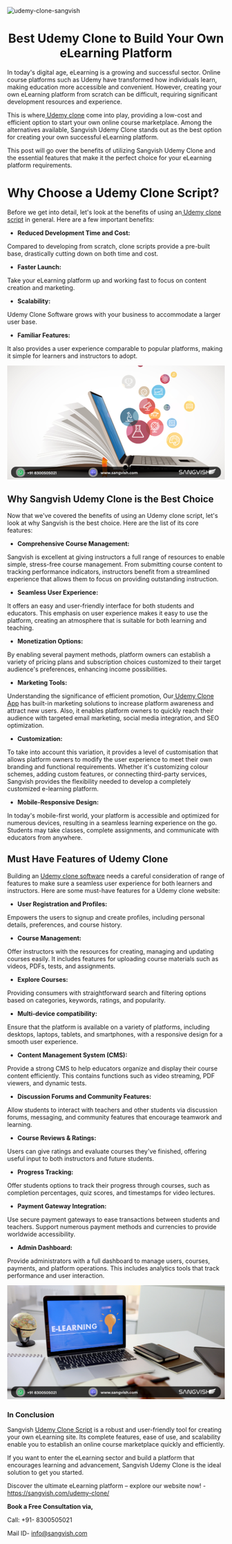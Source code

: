 ![udemy-clone-sangvish](https://github.com/sangvishtechnologies/udemy-clone/assets/161323540/8f9f14aa-ca47-4996-8142-717a34de60f3)


<h1 align="center">Best Udemy Clone to Build Your Own eLearning Platform</h1>

In today's digital age, eLearning is a growing and successful sector. Online course platforms such as Udemy have transformed how individuals learn, making education more accessible and convenient. However, creating your own eLearning platform from scratch can be difficult, requiring significant development resources and experience. 

This is where[ Udemy clone](https://sangvish.com/udemy-clone/) come into play, providing a low-cost and efficient option to start your own online course marketplace. Among the alternatives available, Sangvish Udemy Clone stands out as the best option for creating your own successful eLearning platform.

This post will go over the benefits of utilizing Sangvish Udemy Clone and the essential features that make it the perfect choice for your eLearning platform requirements.

# Why Choose a Udemy Clone Script?
Before we get into detail, let's look at the benefits of using an[ Udemy clone script](https://sangvish.com/udemy-clone/) in general. Here are a few important benefits: 
* **Reduced Development Time and Cost:** 

Compared to developing from scratch, clone scripts provide a pre-built base, drastically cutting down on both time and cost. 
* **Faster Launch:** 

Take your eLearning platform up and working fast to focus on content creation and marketing. 
* **Scalability:** 

Udemy Clone Software grows with your business to accommodate a larger user base. 
* **Familiar Features:** 

It also provides a user experience comparable to popular platforms, making it simple for learners and instructors to adopt.

<div class="Box-sc-g0xbh4-0 iIZCet"><img alt=“udemyclone.png" src="https://github.com/sangvishtechnologies/udemy-clone/blob/main/images/udemy-clone-app.png" data-hpc="true" class="Box-sc-g0xbh4-0 kzRgrI"></div> 

## Why Sangvish Udemy Clone is the Best Choice
Now that we've covered the benefits of using an Udemy clone script, let's look at why Sangvish is the best choice. Here are the list of its core features:
* **Comprehensive Course Management:** 

Sangvish is excellent at giving instructors a full range of resources to enable simple, stress-free course management. From submitting course content to tracking performance indicators, instructors benefit from a streamlined experience that allows them to focus on providing outstanding instruction.
* **Seamless User Experience:** 

It offers an easy and user-friendly interface for both students and educators. This emphasis on user experience makes it easy to use the platform, creating an atmosphere that is suitable for both learning and teaching.
* **Monetization Options:** 

By enabling several payment methods, platform owners can establish a variety of pricing plans and subscription choices customized to their target audience's preferences, enhancing income possibilities.
* **Marketing Tools:** 

Understanding the significance of efficient promotion, Our[ Udemy Clone App](https://sangvish.com/udemy-clone/) has built-in marketing solutions to increase platform awareness and attract new users. Also, it enables platform owners to quickly reach their audience with targeted email marketing, social media integration, and SEO optimization.
* **Customization:** 

To take into account this variation, it provides a level of customisation that allows platform owners to modify the user experience to meet their own branding and functional requirements. Whether it's customizing colour schemes, adding custom features, or connecting third-party services, Sangvish provides the flexibility needed to develop a completely customized e-learning platform.
* **Mobile-Responsive Design:** 

In today's mobile-first world, your platform is accessible and optimized for numerous devices, resulting in a seamless learning experience on the go. Students may take classes, complete assignments, and communicate with educators from anywhere.
## Must Have Features of Udemy Clone
Building an [Udemy clone software](https://sangvish.com/udemy-clone/) needs a careful consideration of range of features to make sure a seamless user experience for both learners and instructors. Here are some must-have features for a Udemy clone website:
* **User Registration and Profiles:** 

Empowers the users to signup and create profiles, including personal details, preferences, and course history.
* **Course Management:** 

Offer instructors with the resources for creating, managing and updating courses easily. It includes features for uploading course materials such as videos, PDFs, tests, and assignments.
* **Explore Courses:** 

Providing consumers with straightforward search and filtering options based on categories, keywords, ratings, and popularity.
* **Multi-device compatibility:** 

Ensure that the platform is available on a variety of platforms, including desktops, laptops, tablets, and smartphones, with a responsive design for a smooth user experience.
* **Content Management System (CMS):** 

Provide a strong CMS to help educators organize and display their course content efficiently. This contains functions such as video streaming, PDF viewers, and dynamic tests.
* **Discussion Forums and Community Features:** 

Allow students to interact with teachers and other students via discussion forums, messaging, and community features that encourage teamwork and learning.
* **Course Reviews & Ratings:** 

Users can give ratings and evaluate courses they've finished, offering useful input to both instructors and future students.
* **Progress Tracking:** 

Offer students options to track their progress through courses, such as completion percentages, quiz scores, and timestamps for video lectures.
* **Payment Gateway Integration:** 

Use secure payment gateways to ease transactions between students and teachers. Support numerous payment methods and currencies to provide worldwide accessibility.
* **Admin Dashboard:** 

Provide administrators with a full dashboard to manage users, courses, payments, and platform operations. This includes analytics tools that track performance and user interaction.

<div class="Box-sc-g0xbh4-0 iIZCet"><img alt=“udemycloneapp.png" src="https://github.com/sangvishtechnologies/udemy-clone/blob/main/images/udemy-clone-scirpt.png" data-hpc="true" class="Box-sc-g0xbh4-0 kzRgrI"></div> 


### In Conclusion
Sangvish [Udemy Clone Script](https://sangvish.com/udemy-clone/) is a robust and user-friendly tool for creating your own eLearning site. Its complete features, ease of use, and scalability enable you to establish an online course marketplace quickly and efficiently.

If you want to enter the eLearning sector and build a platform that encourages learning and advancement, Sangvish Udemy Clone is the ideal solution to get you started.


Discover the ultimate eLearning platform – explore our website now! - https://sangvish.com/udemy-clone/

**Book a Free Consultation via,**

Call: +91- 8300505021

Mail ID- [info@sangvish.com](mailto:info@sangvish.com)
